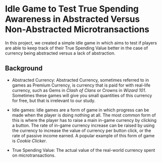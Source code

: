 # Idle Game to Test True Spending Awareness in Abstracted Versus Non-Abstracted Microtransactions

In this project, we created a simple idle game in which aims to test if players are able to keep track of their True Spending Value better in the case of currency being abstracted versus a lack of abstraction.

## Background

- Abstracted Currency: Abstracted Currency, sometimes referred to in games as Premium Currency, is currency that is paid for with real-life currency, such as Gems in *Clash of Clans* or Crowns in *Wizard 101*. Sometimes these games will give you small quantities of this currency for free, but that is irrelevant to our study.

- Idle games: Idle games are a form of game in which progress can be made when the player is doing nothing at all. The most common form of this is where the player has to raise a main in-game currency by clicking a button. The rate of in-game currency increase can be raised by using the currency to increase the value of currency per button click, or the rate of passive income earned. A popular example of this form of game is *Cookie Clicker*.

- True Spending Value: The actual value of the real-world currency spent on microtransactions.
